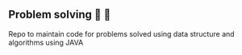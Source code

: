 ## Problem solving :tada: :rocket:

Repo to maintain code for problems solved using data structure and algorithms using JAVA
